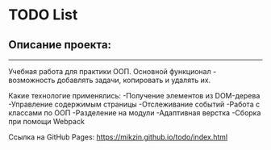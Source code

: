 # TODO List

## Описание проекта:

---

Учебная работа для практики ООП. Основной функционал - возможность добавлять задачи, копировать и удалять их.

Какие технологие применялись:
-Получение элементов из DOM-дерева
-Управление содержимым страницы
-Отслеживание событий
-Работа с классами по ООП
-Разделение на модули
-Адаптивная верстка
-Сборка при помощи Webpack

Ссылка на GitHub Pages: https://mikzin.github.io/todo/index.html
